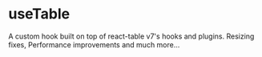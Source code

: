 # useTable
A custom hook built on top of react-table v7's hooks and plugins. Resizing fixes, Performance improvements and much more...
